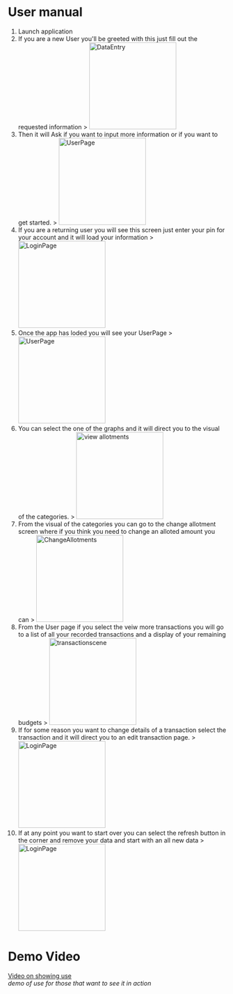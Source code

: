 User manual
===========

1.	Launch application
2.	If you are a new User you'll be greeted with this just fill out the requested information > <img src='./photo/new_informationPage.png' alt='DataEntry' width ='200'>
3.	Then it will Ask if you want to input more information or if you want to get started. > <img src='./photo/secondwelcomePage.png' alt='UserPage' width ='200'>
4.	If you are a returning user you will see this screen just enter your pin for your account and it will load your information > <img src='./photo/Screenshot_1583086917.png' alt='LoginPage' width ='200'>
5.	Once the app has loded you will see your UserPage > <img src='./photo/userPage.png' alt='UserPage' width ='200'>
6.	You can select the one of the graphs and it will direct you to the visual of the categories. > <img src='./photo/veiwAllotments.png' alt='view allotments' width ='200'>
7.	From the visual of the categories you can go to the change allotment screen where if you think you need to change an alloted amount you can > <img src='./photo/changeAlotment.png' alt='ChangeAllotments' width ='200'>
8.	From the User page if you select the veiw more transactions you will go to a list of all your recorded transactions and a display of your remaining budgets > <img src='./photo/transactionList.png' alt='transactionscene' width ='200'>
9.	If for some reason you want to change details of a transaction select the transaction and it will direct you to an edit transaction page. > <img src='./photo/editTransaction.png' alt='LoginPage' width ='200'>
10.	If at any point you want to start over you can select the refresh button in the corner and remove your data and start with an all new data > <img src='./photo/userPage_withArrow.png' alt='LoginPage' width ='200'>

Demo Video
==========

[Video on showing use](https://youtu.be/vAUlvSbH0gY)<br>*demo of use for those that want to see it in action*
